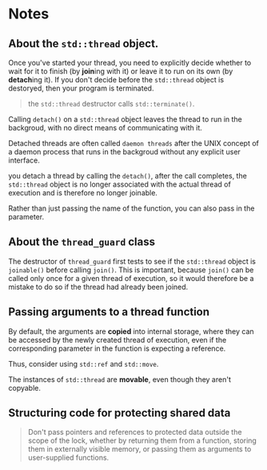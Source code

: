 # Notes

## About the `std::thread` object.

Once you've started your thread, you need to explicitly decide whether to
wait for it to finish (by **join**ing with it) or leave it to run on its own
(by **detach**ing it). If you don't decide before the `std::thread` object is
destoryed, then your program is terminated.

> the `std::thread` destructor calls `std::terminate()`.

Calling `detach()` on a `std::thread` object leaves the thread to run in the
backgroud, with no direct means of communicating with it.

Detached threads are often called `daemon threads` after the UNIX concept of
a daemon process that runs in the backgroud without any explicit user interface.

you detach a thread by calling the `detach()`, after the call completes, the
`std::thread` object is no longer associated with the actual thread of execution
and is therefore no longer joinable.

Rather than just passing the name of the function, you can also pass in the 
parameter.

## About the `thread_guard` class

The destructor of `thread_guard` first tests to see if the `std::thread` object 
is `joinable()` before calling `join()`. This is important, because `join()` 
can be called only once for a given thread of execution, so it would therefore 
be a mistake to do so if the thread had already been joined.

## Passing arguments to a thread function

By default, the arguments are **copied** into internal storage, where they can 
be accessed by the newly created thread of execution, even if the corresponding 
parameter in the function is expecting a reference.

Thus, consider using `std::ref` and `std::move`.

The instances of `std::thread` are **movable**, even though they aren't 
copyable. 

## Structuring code for protecting shared data

> Don't pass pointers and references to protected data outside the scope of 
the lock, whether by returning them from a function, storing them in externally 
visible memory, or passing them as arguments to user-supplied functions.